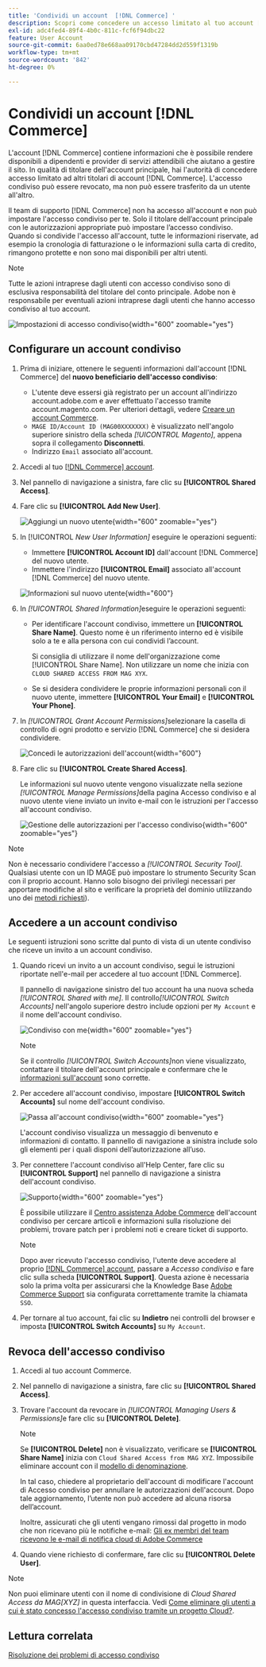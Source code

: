 ```yaml
---
title: 'Condividi un account  [!DNL Commerce] '
description: Scopri come concedere un accesso limitato al tuo account [!DNL Commerce] per altri [!DNL Commerce] titolari di account.
exl-id: adc4fed4-89f4-4b0c-811c-fcf6f94dbc22
feature: User Account
source-git-commit: 6aa0ed78e668aa09170cbd47284dd2d559f1319b
workflow-type: tm+mt
source-wordcount: '842'
ht-degree: 0%

---
```


# Condividi un account [!DNL Commerce]

L&#39;account [!DNL Commerce] contiene informazioni che è possibile rendere disponibili a dipendenti e provider di servizi attendibili che aiutano a gestire il sito. In qualità di titolare dell&#39;account principale, hai l&#39;autorità di concedere accesso limitato ad altri titolari di account [!DNL Commerce]. L&#39;accesso condiviso può essere revocato, ma non può essere trasferito da un utente all&#39;altro.

Il team di supporto [!DNL Commerce] non ha accesso all&#39;account e non può impostare l&#39;accesso condiviso per te. Solo il titolare dell’account principale con le autorizzazioni appropriate può impostare l’accesso condiviso. Quando si condivide l&#39;accesso all&#39;account, tutte le informazioni riservate, ad esempio la cronologia di fatturazione o le informazioni sulla carta di credito, rimangono protette e non sono mai disponibili per altri utenti.

>[!NOTE]
>
>Tutte le azioni intraprese dagli utenti con accesso condiviso sono di esclusiva responsabilità del titolare del conto principale. Adobe non è responsabile per eventuali azioni intraprese dagli utenti che hanno accesso condiviso al tuo account.

![Impostazioni di accesso condiviso](./assets/shared-access.png){width="600" zoomable="yes"}

## Configurare un account condiviso

1. Prima di iniziare, ottenere le seguenti informazioni dall&#39;account [!DNL Commerce] del **nuovo beneficiario dell&#39;accesso condiviso**:

   - L&#39;utente deve essersi già registrato per un account all&#39;indirizzo account.adobe.com e aver effettuato l&#39;accesso tramite account.magento.com. Per ulteriori dettagli, vedere [Creare un account Commerce](https://experienceleague.adobe.com/en/docs/commerce-admin/start/commerce-account/commerce-account-create#create-a-commerce-account).
   - `MAGE ID/Account ID (MAG00XXXXXXX)` è visualizzato nell&#39;angolo superiore sinistro della scheda _[!UICONTROL Magento]_, appena sopra il collegamento **Disconnetti**.
   - Indirizzo `Email` associato all&#39;account.

1. Accedi al tuo [[!DNL Commerce] account](commerce-account-create.md).

1. Nel pannello di navigazione a sinistra, fare clic su **[!UICONTROL Shared Access]**.

1. Fare clic su **[!UICONTROL Add New User]**.

   ![Aggiungi un nuovo utente](./assets/shared-access-add.png){width="600" zoomable="yes"}

1. In [!UICONTROL _New User Information]_ eseguire le operazioni seguenti:

   - Immettere **[!UICONTROL Account ID]** dall&#39;account [!DNL Commerce] del nuovo utente.
   - Immettere l&#39;indirizzo **[!UICONTROL Email]** associato all&#39;account [!DNL Commerce] del nuovo utente.

   ![Informazioni sul nuovo utente](./assets/shared-new-user.png){width="600"}

1. In _[!UICONTROL Shared Information]_&#x200B;eseguire le operazioni seguenti:

   - Per identificare l&#39;account condiviso, immettere un **[!UICONTROL Share Name]**. Questo nome è un riferimento interno ed è visibile solo a te e alla persona con cui condividi l’account.

     Si consiglia di utilizzare il nome dell&#39;organizzazione come [!UICONTROL Share Name]. Non utilizzare un nome che inizia con `CLOUD SHARED ACCESS FROM MAG XYX`.
   - Se si desidera condividere le proprie informazioni personali con il nuovo utente, immettere **[!UICONTROL Your Email]** e **[!UICONTROL Your Phone]**.

1. In _[!UICONTROL Grant Account Permissions]_&#x200B;selezionare la casella di controllo di ogni prodotto e servizio [!DNL Commerce] che si desidera condividere.

   ![Concedi le autorizzazioni dell&#39;account](./assets/shared-permissions.png){width="600"}

1. Fare clic su **[!UICONTROL Create Shared Access]**.

   Le informazioni sul nuovo utente vengono visualizzate nella sezione _[!UICONTROL Manage Permissions]_&#x200B;della pagina Accesso condiviso e al nuovo utente viene inviato un invito e-mail con le istruzioni per l&#39;accesso all&#39;account condiviso.

   ![Gestione delle autorizzazioni per l&#39;accesso condiviso](./assets/shared-manage-permissions.png){width="600" zoomable="yes"}

>[!NOTE]
>
>Non è necessario condividere l&#39;accesso a _[!UICONTROL Security Tool]_. Qualsiasi utente con un ID MAGE può impostare lo strumento Security Scan con il proprio account. Hanno solo bisogno dei privilegi necessari per apportare modifiche al sito e verificare la proprietà del dominio utilizzando uno dei [metodi richiesti](https://experienceleague.adobe.com/en/docs/commerce-admin/systems/security/security-scan)).

## Accedere a un account condiviso

Le seguenti istruzioni sono scritte dal punto di vista di un utente condiviso che riceve un invito a un account condiviso.

1. Quando ricevi un invito a un account condiviso, segui le istruzioni riportate nell&#39;e-mail per accedere al tuo account [!DNL Commerce].

   Il pannello di navigazione sinistro del tuo account ha una nuova scheda _[!UICONTROL Shared with me]_. Il controllo&#x200B;_[!UICONTROL Switch Accounts]_ nell&#39;angolo superiore destro include opzioni per `My Account` e il nome dell&#39;account condiviso.

   ![Condiviso con me](./assets/shared-with-me.png){width="600" zoomable="yes"}

   >[!NOTE]
   >
   >   Se il controllo _[!UICONTROL Switch Accounts]_&#x200B;non viene visualizzato, contattare il titolare dell&#39;account principale e confermare che le [informazioni sull&#39;account](#set-up-a-shared-account) sono corrette.


1. Per accedere all&#39;account condiviso, impostare **[!UICONTROL Switch Accounts]** sul nome dell&#39;account condiviso.

   ![Passa all&#39;account condiviso](./assets/shared-switch.png){width="600" zoomable="yes"}

   L&#39;account condiviso visualizza un messaggio di benvenuto e informazioni di contatto. Il pannello di navigazione a sinistra include solo gli elementi per i quali disponi dell’autorizzazione all’uso.

1. Per connettere l&#39;account condiviso all&#39;Help Center, fare clic su **[!UICONTROL Support]** nel pannello di navigazione a sinistra dell&#39;account condiviso.

   ![Supporto](./assets/shared-support.png){width="600" zoomable="yes"}

   È possibile utilizzare il [Centro assistenza Adobe Commerce](https://experienceleague.adobe.com/en/docs/commerce-knowledge-base/kb/overview) dell&#39;account condiviso per cercare articoli e informazioni sulla risoluzione dei problemi, trovare patch per i problemi noti e creare ticket di supporto.

   >[!NOTE]
   >
   >Dopo aver ricevuto l&#39;accesso condiviso, l&#39;utente deve accedere al proprio [[!DNL Commerce] account](https://account.magento.com/customer/account/login), passare a _Accesso condiviso_ e fare clic sulla scheda **[!UICONTROL Support]**. Questa azione è necessaria solo la prima volta per assicurarsi che la Knowledge Base [Adobe Commerce Support](https://experienceleague.adobe.com/en/docs/commerce-knowledge-base/kb/overview) sia configurata correttamente tramite la chiamata `SSO`.

1. Per tornare al tuo account, fai clic su **Indietro** nei controlli del browser e imposta **[!UICONTROL Switch Accounts]** su `My Account`.

## Revoca dell&#39;accesso condiviso

1. Accedi al tuo account Commerce.

1. Nel pannello di navigazione a sinistra, fare clic su **[!UICONTROL Shared Access]**.

1. Trovare l&#39;account da revocare in _[!UICONTROL Managing Users & Permissions]_&#x200B;e fare clic su **[!UICONTROL Delete]**.

   >[!NOTE]
   >
   > Se **[!UICONTROL Delete]** non è visualizzato, verificare se **[!UICONTROL Share Name]** inizia con `Cloud Shared Access from MAG XYZ`. Impossibile eliminare account con il [modello di denominazione](https://experienceleague.adobe.com/en/docs/commerce-knowledge-base/kb/help-center-guide/magento-help-center-user-guide#remove-cloud-shared-access-users).
   > 
   > In tal caso, chiedere al proprietario dell&#39;account di modificare l&#39;account di Accesso condiviso per annullare le autorizzazioni dell&#39;account. Dopo tale aggiornamento, l’utente non può accedere ad alcuna risorsa dell’account.
   >
   > Inoltre, assicurati che gli utenti vengano rimossi dal progetto in modo che non ricevano più le notifiche e-mail: [Gli ex membri del team ricevono le e-mail di notifica cloud di Adobe Commerce](https://experienceleague.adobe.com/en/docs/commerce-knowledge-base/kb/troubleshooting/miscellaneous/former-teammembers-receive-cloud-notification-emails)


1. Quando viene richiesto di confermare, fare clic su **[!UICONTROL Delete User]**.

>[!NOTE]
>
>Non puoi eliminare utenti con il nome di condivisione di _Cloud Shared Access da MAG[XYZ]_ in questa interfaccia. Vedi [Come eliminare gli utenti a cui è stato concesso l&#39;accesso condiviso tramite un progetto Cloud?](https://experienceleague.adobe.com/en/docs/commerce-knowledge-base/kb/troubleshooting/miscellaneous/shared-access-troubleshooting).

## Lettura correlata

[Risoluzione dei problemi di accesso condiviso](https://experienceleague.adobe.com/en/docs/commerce-knowledge-base/kb/troubleshooting/miscellaneous/shared-access-troubleshooting)
